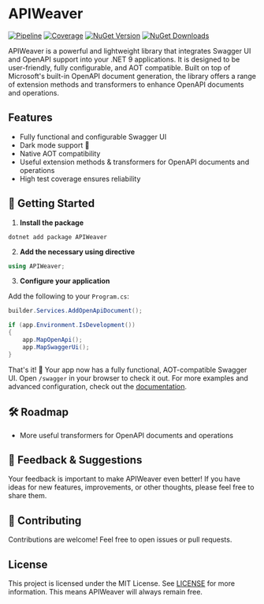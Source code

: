 # APIWeaver

[![Pipeline](https://github.com/xC0dex/APIWeaver/actions/workflows/ci.yml/badge.svg)](https://github.com/xC0dex/APIWeaver/actions/workflows/ci.yml)
[![Coverage](https://sonarcloud.io/api/project_badges/measure?project=xC0dex_APIWeaver&metric=coverage)](https://sonarcloud.io/summary/new_code?id=xC0dex_APIWeaver)
[![NuGet Version](https://img.shields.io/nuget/v/APIWeaver.Swagger)](https://www.nuget.org/packages/APIWeaver/)
[![NuGet Downloads](https://img.shields.io/nuget/dt/APIWeaver.Swagger)](https://www.nuget.org/packages/APIWeaver.Swagger/)

APIWeaver is a powerful and lightweight library that integrates Swagger UI and OpenAPI support into your .NET 9 applications. It is designed to be user-friendly, fully configurable, and AOT compatible. Built on top of Microsoft's built-in OpenAPI document generation, the library offers a range of extension methods and transformers to enhance OpenAPI documents and operations.

## Features

- Fully functional and configurable Swagger UI
- Dark mode support 🌙
- Native AOT compatibility
- Useful extension methods & transformers for OpenAPI documents and operations
- High test coverage ensures reliability

## 🚀 Getting Started

1. **Install the package**

```shell
dotnet add package APIWeaver
```

2. **Add the necessary using directive**

```csharp
using APIWeaver;
```

3. **Configure your application**

Add the following to your `Program.cs`:

```csharp
builder.Services.AddOpenApiDocument();

if (app.Environment.IsDevelopment())
{
    app.MapOpenApi();
    app.MapSwaggerUi();
}
```

That's it! 🎉 Your app now has a fully functional, AOT-compatible Swagger UI. Open `/swagger` in your browser to check it out.
For more examples and advanced configuration, check out the [documentation](docs/Getting-Started.md).

## 🛠️ Roadmap
- More useful transformers for OpenAPI documents and operations

## 💬 Feedback & Suggestions
Your feedback is important to make APIWeaver even better! If you have ideas for new features, improvements, or other thoughts, please feel free to share them.

## 🤝 Contributing

Contributions are welcome! Feel free to open issues or pull requests.

## License

This project is licensed under the MIT License. See [LICENSE](LICENSE) for more information.
This means APIWeaver will always remain free.
